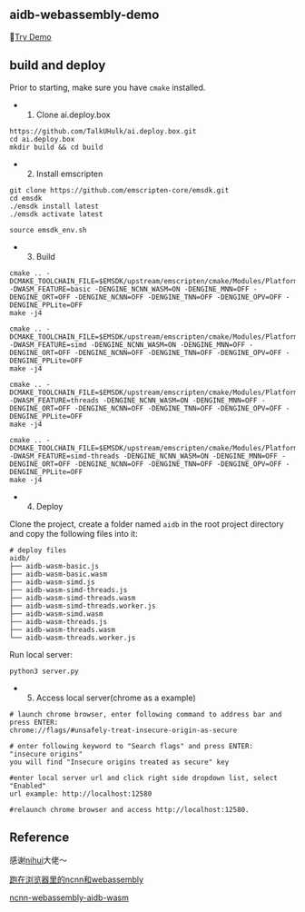 ## aidb-webassembly-demo

🐶[Try Demo](https://www.hulk.show/aidb-webassembly-demo/)

## build and deploy

Prior to starting, make sure you have `cmake` installed.

* 1. Clone ai.deploy.box

```
https://github.com/TalkUHulk/ai.deploy.box.git
cd ai.deploy.box
mkdir build && cd build
```

* 2. Install emscripten

```shell
git clone https://github.com/emscripten-core/emsdk.git
cd emsdk
./emsdk install latest
./emsdk activate latest

source emsdk_env.sh
```

* 3. Build

```shell
cmake .. -DCMAKE_TOOLCHAIN_FILE=$EMSDK/upstream/emscripten/cmake/Modules/Platform/Emscripten.cmake -DWASM_FEATURE=basic -DENGINE_NCNN_WASM=ON -DENGINE_MNN=OFF -DENGINE_ORT=OFF -DENGINE_NCNN=OFF -DENGINE_TNN=OFF -DENGINE_OPV=OFF -DENGINE_PPLite=OFF
make -j4

cmake .. -DCMAKE_TOOLCHAIN_FILE=$EMSDK/upstream/emscripten/cmake/Modules/Platform/Emscripten.cmake -DWASM_FEATURE=simd -DENGINE_NCNN_WASM=ON -DENGINE_MNN=OFF -DENGINE_ORT=OFF -DENGINE_NCNN=OFF -DENGINE_TNN=OFF -DENGINE_OPV=OFF -DENGINE_PPLite=OFF
make -j4

cmake .. -DCMAKE_TOOLCHAIN_FILE=$EMSDK/upstream/emscripten/cmake/Modules/Platform/Emscripten.cmake -DWASM_FEATURE=threads -DENGINE_NCNN_WASM=ON -DENGINE_MNN=OFF -DENGINE_ORT=OFF -DENGINE_NCNN=OFF -DENGINE_TNN=OFF -DENGINE_OPV=OFF -DENGINE_PPLite=OFF
make -j4

cmake .. -DCMAKE_TOOLCHAIN_FILE=$EMSDK/upstream/emscripten/cmake/Modules/Platform/Emscripten.cmake -DWASM_FEATURE=simd-threads -DENGINE_NCNN_WASM=ON -DENGINE_MNN=OFF -DENGINE_ORT=OFF -DENGINE_NCNN=OFF -DENGINE_TNN=OFF -DENGINE_OPV=OFF -DENGINE_PPLite=OFF
make -j4
```

* 4. Deploy

Clone the project, create a folder named `aidb` in the root project directory and copy the following files into it:

```
# deploy files
aidb/
├── aidb-wasm-basic.js
├── aidb-wasm-basic.wasm
├── aidb-wasm-simd.js
├── aidb-wasm-simd-threads.js
├── aidb-wasm-simd-threads.wasm
├── aidb-wasm-simd-threads.worker.js
├── aidb-wasm-simd.wasm
├── aidb-wasm-threads.js
├── aidb-wasm-threads.wasm
└── aidb-wasm-threads.worker.js
```

Run local server:

```
python3 server.py
```

* 5. Access local server(chrome as a example)

```
# launch chrome browser, enter following command to address bar and press ENTER:
chrome://flags/#unsafely-treat-insecure-origin-as-secure

# enter following keyword to "Search flags" and press ENTER:
"insecure origins"
you will find "Insecure origins treated as secure" key

#enter local server url and click right side dropdown list, select "Enabled"
url example: http://localhost:12580

#relaunch chrome browser and access http://localhost:12580.
```

## Reference

感谢[nihui](https://github.com/nihui)大佬～

[跑在浏览器里的ncnn和webassembly](https://zhuanlan.zhihu.com/p/305601273)

[ncnn-webassembly-aidb-wasm](https://github.com/nihui/ncnn-webassembly-aidb-wasm)
